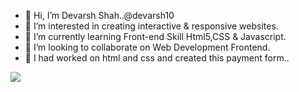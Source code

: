 - 👋 Hi, I’m Devarsh Shah..@devarsh10
- 👀 I’m interested in creating interactive & responsive websites.
- 🌱 I’m currently learning Front-end Skill Html5,CSS & Javascript.
- 💞️ I’m looking to collaborate on Web Development Frontend.
- 🌱 I had worked on html and css and created this payment form..

<img src="https://user-images.githubusercontent.com/83413047/145681276-08b33acc-8c43-4cc5-aee1-00991a5529c0.png" width="fit-content">
<!---
devarsh10/devarsh10 is a ✨ special ✨ repository because its `README.md` (this file) appears on your GitHub profile.
You can click the Preview link to take a look at your changes.
--->
